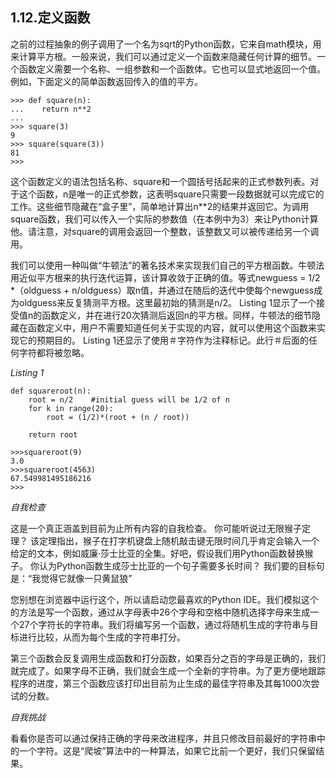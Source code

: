 ## 1.12.定义函数

之前的过程抽象的例子调用了一个名为sqrt的Python函数，它来自math模块，用来计算平方根。一般来说，我们可以通过定义一个函数来隐藏任何计算的细节。一个函数定义需要一个名称、一组参数和一个函数体。它也可以显式地返回一个值。例如，下面定义的简单函数返回传入的值的平方。

````
>>> def square(n):
...    return n**2
...
>>> square(3)
9
>>> square(square(3))
81
>>>
````

这个函数定义的语法包括名称、square和一个圆括号括起来的正式参数列表。对于这个函数，n是唯一的正式参数，这表明square只需要一段数据就可以完成它的工作。这些细节隐藏在“盒子里”，简单地计算出n**2的结果并返回它。为调用square函数，我们可以传入一个实际的参数值（在本例中为3）来让Python计算他。请注意，对square的调用会返回一个整数，该整数又可以被传递给另一个调用。

我们可以使用一种叫做“牛顿法”的著名技术来实现我们自己的平方根函数。牛顿法用近似平方根来的执行迭代运算，该计算收敛于正确的值。等式newguess = 1/2 *（oldguess + n/oldguess）取n值，并通过在随后的迭代中使每个newguess成为oldguess来反复猜测平方根。这里最初始的猜测是n/2。 Listing 1显示了一个接受值n的函数定义，并在进行20次猜测后返回n的平方根。同样，牛顿法的细节隐藏在函数定义中，用户不需要知道任何关于实现的内容，就可以使用这个函数来实现它的预期目的。 Listing 1还显示了使用＃字符作为注释标记。此行＃后面的任何字符都将被忽略。

*Listing 1*

````
def squareroot(n):
    root = n/2    #initial guess will be 1/2 of n
    for k in range(20):
        root = (1/2)*(root + (n / root))

    return root
````

````
>>>squareroot(9)
3.0
>>>squareroot(4563)
67.549981495186216
>>>
````

*自我检查*

这是一个真正涵盖到目前为止所有内容的自我检查。 你可能听说过无限猴子定理？ 该定理指出，猴子在打字机键盘上随机敲击键无限时间几乎肯定会输入一个给定的文本，例如威廉·莎士比亚的全集。好吧，假设我们用Python函数替换猴子。 你认为Python函数生成莎士比亚的一个句子需要多长时间？ 我们要的目标句是：“我觉得它就像一只黄鼠狼”

您别想在浏览器中运行这个，所以请启动您最喜欢的Python IDE。我们模拟这个的方法是写一个函数，通过从字母表中26个字母和空格中随机选择字母来生成一个27个字符长的字符串。我们将编写另一个函数，通过将随机生成的字符串与目标进行比较，从而为每个生成的字符串打分。

第三个函数会反复调用生成函数和打分函数，如果百分之百的字母是正确的，我们就完成了。如果字母不正确，我们就会生成一个全新的字符串。为了更方便地跟踪程序的进度，第三个函数应该打印出目前为止生成的最佳字符串及其每1000次尝试的分数。

*自我挑战*

看看你是否可以通过保持正确的字母来改进程序，并且只修改目前最好的字符串中的一个字符。这是“爬坡”算法中的一种算法，如果它比前一个更好，我们只保留结果。















